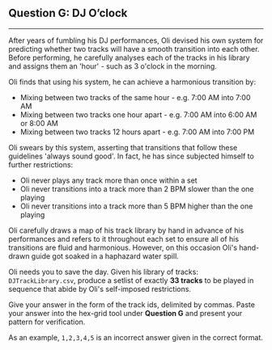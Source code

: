 
## Question G: DJ O’clock

----

After years of fumbling his DJ performances, Oli devised his own system for predicting whether two tracks will have a smooth transition into each other. Before performing, he carefully analyses each of the tracks in his library and assigns them an 'hour' - such as 3 o'clock in the morning. 

Oli finds that using his system, he can achieve a harmonious transition by:
- Mixing between two tracks of the same hour - e.g. 7:00 AM into 7:00 AM
- Mixing between two tracks one hour apart - e.g. 7:00 AM into 6:00 AM or 8:00 AM
- Mixing between two tracks 12 hours apart - e.g. 7:00 AM into 7:00 PM

Oli swears by this system, asserting that transitions that follow these guidelines 'always sound good'. In fact, he has since subjected himself to further restrictions:
- Oli never plays any track more than once within a set
- Oli never transitions into a track more than 2 BPM slower than the one playing
- Oli never transitions into a track more than 5 BPM higher than the one playing

Oli carefully draws a map of his track library by hand in advance of his performances and refers to it throughout each set to ensure all of his transitions are fluid and harmonious. However, on this occasion Oli's hand-drawn guide got soaked in a haphazard water spill.

Oli needs you to save the day. Given his library of tracks: ```DJTrackLibrary.csv```, produce a setlist of exactly **33 tracks** to be played in sequence that abide by Oli's self-imposed restrictions.

Give your answer in the form of the track ids, delimited by commas. Paste your answer into the hex-grid tool under **Question G** and present your pattern for verification.

As an example, ```1,2,3,4,5``` is an incorrect answer given in the correct format. 

